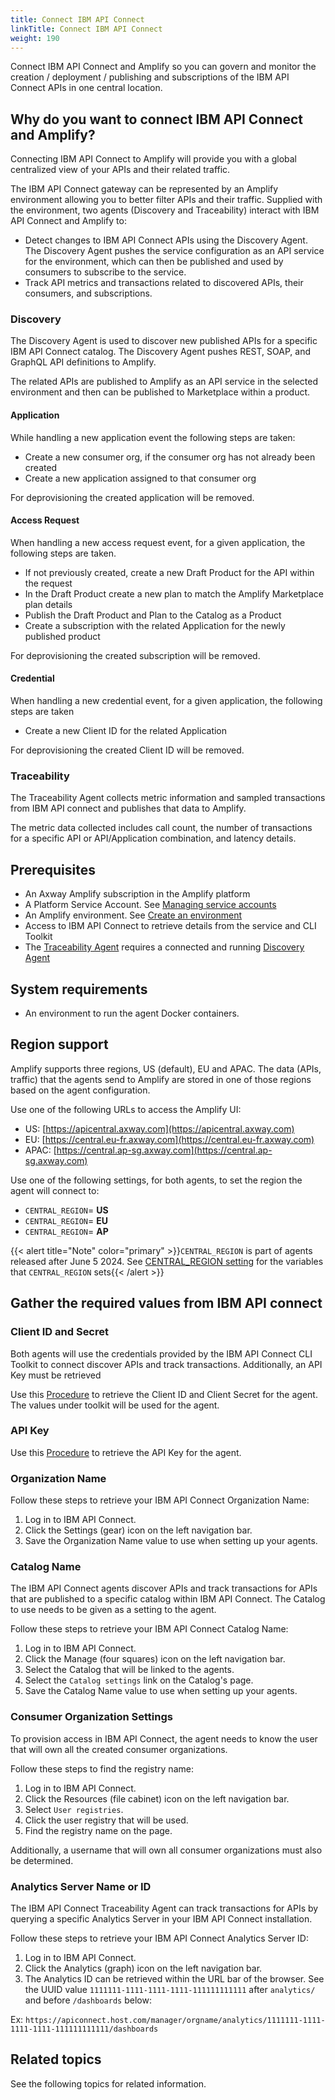 ```yaml
---
title: Connect IBM API Connect
linkTitle: Connect IBM API Connect
weight: 190
---
```

Connect IBM API Connect and Amplify so you can govern and monitor the creation / deployment / publishing and subscriptions of the IBM API Connect APIs in one central location.

## Why do you want to connect IBM API Connect and Amplify?

Connecting IBM API Connect to Amplify will provide you with a global centralized view of your APIs and their related traffic.

The IBM API Connect gateway can be represented by an Amplify environment allowing you to better filter APIs and their traffic. Supplied with the environment, two agents (Discovery and Traceability) interact with IBM API Connect and Amplify to:

* Detect changes to IBM API Connect APIs using the Discovery Agent. The Discovery Agent pushes the service configuration as an API service for the environment, which can then be published and used by consumers to subscribe to the service.
* Track API metrics and transactions related to discovered APIs, their consumers, and subscriptions.

### Discovery

The Discovery Agent is used to discover new published APIs for a specific IBM API Connect catalog. The Discovery Agent pushes REST, SOAP, and GraphQL API definitions to Amplify.

The related APIs are published to Amplify as an API service in the selected environment and then can be published to Marketplace within a product.

#### Application

While handling a new application event the following steps are taken:

* Create a new consumer org, if the consumer org has not already been created
* Create a new application assigned to that consumer org

For deprovisioning the created application will be removed.

#### Access Request

When handling a new access request event, for a given application, the following steps are taken.

* If not previously created, create a new Draft Product for the API within the request
* In the Draft Product create a new plan to match the Amplify Marketplace plan details
* Publish the Draft Product and Plan to the Catalog as a Product
* Create a subscription with the related Application for the newly published product

For deprovisioning the created subscription will be removed.

#### Credential

When handling a new credential event, for a given application, the following steps are taken

* Create a new Client ID for the related Application

For deprovisioning the created Client ID will be removed.

### Traceability

The Traceability Agent collects metric information and sampled transactions from IBM API connect and publishes that data to Amplify.

The metric data collected includes call count, the number of transactions for a specific API or API/Application combination, and latency details.

## Prerequisites

* An Axway Amplify subscription in the Amplify platform
* A Platform Service Account. See [Managing service accounts](https://docs.axway.com/bundle/platform-management/page/docs/management_guide/organizations/managing_organizations/index.html#managing-service-accounts)
* An Amplify environment. See [Create an environment](/docs/integrate_with_central/cli_central/cli_environments/)
* Access to IBM API Connect to retrieve details from the service and CLI Toolkit
* The [Traceability Agent](#traceability) requires a connected and running [Discovery Agent](#discovery)

## System requirements

* An environment to run the agent Docker containers.

## Region support

Amplify supports three regions, US (default), EU and APAC. The data (APIs, traffic) that the agents send to Amplify are stored in one of those regions based on the agent configuration.

Use one of the following URLs to access the Amplify UI:

* US: [https://apicentral.axway.com](https://apicentral.axway.com)
* EU: [https://central.eu-fr.axway.com](https://central.eu-fr.axway.com)
* APAC: [https://central.ap-sg.axway.com](https://central.ap-sg.axway.com)

Use one of the following settings, for both agents, to set the region the agent will connect to:

* `CENTRAL_REGION`= **US**
* `CENTRAL_REGION`= **EU**
* `CENTRAL_REGION`= **AP**

{{< alert title="Note" color="primary" >}}`CENTRAL_REGION` is part of agents released after June 5 2024. See [CENTRAL_REGION setting](/docs/connect_manage_environ/connected_agent_common_reference/network_traffic#central_region-setting) for the variables that `CENTRAL_REGION` sets{{< /alert >}}

## Gather the required values from IBM API connect

### Client ID and Secret

Both agents will use the credentials provided by the IBM API Connect CLI Toolkit to connect discover APIs and track transactions. Additionally, an API Key must be retrieved

Use this [Procedure](https://www.ibm.com/docs/en/api-connect/10.0.x?topic=toolkit-installing#tasktask_qsv_cgq_nt__steps__1) to retrieve the Client ID and Client Secret for the agent. The values under toolkit will be used for the agent.

### API Key

Use this [Procedure](https://www.ibm.com/docs/en/api-connect/saas?topic=applications-managing-platform-rest-api-keys#taskcapim_mng_apikeys__steps__1) to retrieve the API Key for the agent.

### Organization Name

Follow these steps to retrieve your IBM API Connect Organization Name:

1. Log in to IBM API Connect.
2. Click the Settings (gear) icon on the left navigation bar.
3. Save the Organization Name value to use when setting up your agents.

### Catalog Name

The IBM API Connect agents discover APIs and track transactions for APIs that are published to a specific catalog within IBM API Connect. The Catalog to use needs to be given as a setting to the agent.

Follow these steps to retrieve your IBM API Connect Catalog Name:

1. Log in to IBM API Connect.
2. Click the Manage (four squares) icon on the left navigation bar.
3. Select the Catalog that will be linked to the agents.
4. Select the `Catalog settings` link on the Catalog's page.
5. Save the Catalog Name value to use when setting up your agents.

### Consumer Organization Settings

To provision access in IBM API Connect, the agent needs to know the user that will own all the created consumer organizations.

Follow these steps to find the registry name:

1. Log in to IBM API Connect.
2. Click the Resources (file cabinet) icon on the left navigation bar.
3. Select `User registries`.
4. Click the user registry that will be used.
5. Find the registry name on the page.

Additionally, a username that will own all consumer organizations must also be determined.

### Analytics Server Name or ID

The IBM API Connect Traceability Agent can track transactions for APIs by querying a specific Analytics Server in your IBM API Connect installation.

Follow these steps to retrieve your IBM API Connect Analytics Server ID:

1. Log in to IBM API Connect.
2. Click the Analytics (graph) icon on the left navigation bar.
3. The Analytics ID can be retrieved within the URL bar of the browser. See the UUID value `1111111-1111-1111-1111-111111111111` after `analytics/` and before `/dashboards` below:

Ex: `https://apiconnect.host.com/manager/orgname/analytics/1111111-1111-1111-1111-111111111111/dashboards`

## Related topics

See the following topics for related information.
